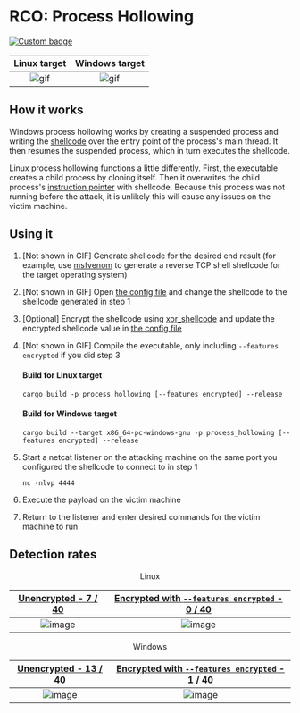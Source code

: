 # RCO: Process Hollowing

[![Custom badge](https://img.shields.io/endpoint?url=https%3A%2F%2Fraw.githubusercontent.com%2Fkmanc%2Fremote_code_oxidation%2Fmaster%2F.custom_shields%2Fprocess_hollowing.json)](https://github.com/kmanc/remote_code_oxidation/tree/master/process_hollowing)

Linux target               |  Windows target
:-------------------------:|:-------------------------:
![gif](https://user-images.githubusercontent.com/14863147/151645583-68e054fc-ba49-4691-bca6-4e924f8ad498.gif)  |  ![gif](https://user-images.githubusercontent.com/14863147/151642061-6df0f601-3f07-4e0c-aaf5-fbbc229de2e0.gif)


## How it works

Windows process hollowing works by creating a suspended process and writing the [shellcode](https://en.wikipedia.org/wiki/Shellcode) over the entry point of the process's main thread. It then resumes the suspended process, which in turn executes the shellcode.

Linux process hollowing functions a little differently. First, the executable creates a child process by cloning itself. Then it overwrites the child process's [instruction pointer](https://datacadamia.com/computer/instruction/instruction_pointer) with shellcode. Because this process was not running before the attack, it is unlikely this will cause any issues on the victim machine.

## Using it

1. [Not shown in GIF] Generate shellcode for the desired end result (for example, use [msfvenom](https://book.hacktricks.xyz/shells/shells/msfvenom) to generate a reverse TCP shell shellcode for the target operating system)
2. [Not shown in GIF] Open [the config file](https://github.com/kmanc/remote_code_oxidation/blob/master/rco_config/src/lib.rs) 
and change the shellcode to the shellcode generated in step 1
3. [Optional] Encrypt the shellcode using [xor_shellcode](https://github.com/kmanc/remote_code_oxidation/blob/master/xor_shellcode) and update the encrypted shellcode value in [the config file](https://github.com/kmanc/remote_code_oxidation/blob/master/rco_config/src/lib.rs)  
4. [Not shown in GIF] Compile the executable, only including `--features encrypted` if you did step 3

    #### Build for Linux target
    ```commandline
    cargo build -p process_hollowing [--features encrypted] --release
    ```

    #### Build for Windows target
    ```commandline
    cargo build --target x86_64-pc-windows-gnu -p process_hollowing [--features encrypted] --release
    ```
5. Start a netcat listener on the attacking machine on the same port you configured the shellcode to connect to in step 1
    ```commandline
    nc -nlvp 4444
    ```   
6. Execute the payload on the victim machine
7. Return to the listener and enter desired commands for the victim machine to run


## Detection rates


<p align="center"> Linux </p>

[Unencrypted - 7 / 40](https://kleenscan.com/scan_result/9f584f6ba01c5d4cd09db05ccfa0d0be592a9522eeaaae6b8fa2c4d4f9d86433) | [Encrypted with `--features encrypted` - 0 / 40](https://kleenscan.com/scan_result/d9087bca23d0a3d74f335f404e66233a0fe6bf8954cddbac86c1028d17e36410)
:-------------------------:|:-------------------------:
![image](https://user-images.githubusercontent.com/14863147/151746886-343dac24-da1f-447e-b4df-2c35036c09dc.png) | ![image](https://user-images.githubusercontent.com/14863147/151746865-0be49000-efff-4d14-a2e1-afb3bd601bb1.png)

<p align="center"> Windows </p>

[Unencrypted - 13 / 40](https://kleenscan.com/scan_result/bac19828b35032fd7fa41f9293823b18aca6372fbf606c5428df0ca931aea502) | [Encrypted with `--features encrypted` - 1 / 40](https://kleenscan.com/scan_result/23d6063cc9bf35222c9aa604cc258de8aa8fb40a1fb443bfc97c8cdcb6ec2ad5)
:-------------------------:|:-------------------------:
![image](https://user-images.githubusercontent.com/14863147/151746908-58824664-8072-4ce3-8895-e01057b868a6.png) | ![image](https://user-images.githubusercontent.com/14863147/151746900-49ec8f35-6718-4ac7-83fe-5e67610ff4c0.png)
